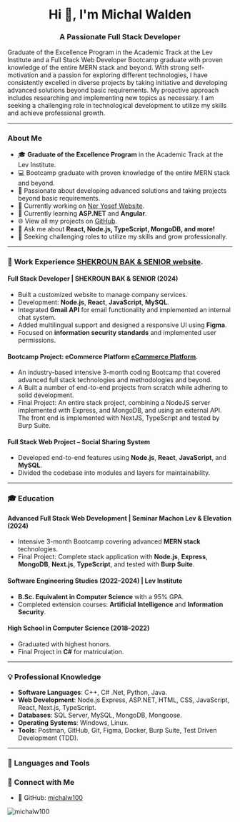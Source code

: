 <h1 align="center">Hi 👋, I'm Michal Walden</h1>
<h3 align="center">A Passionate Full Stack Developer</h3>
Graduate of the Excellence Program in the Academic Track at the Lev Institute and a Full Stack Web Developer 
Bootcamp graduate with proven knowledge of the entire MERN stack and beyond. With strong self-motivation and 
a passion for exploring different technologies, I have consistently excelled in diverse projects by taking initiative and 
developing advanced solutions beyond basic requirements. 
My proactive approach includes researching and implementing new topics as necessary. 
I am seeking a challenging role in technological development to utilize my skills and achieve professional growth.

---

### About Me
- 🎓 **Graduate of the Excellence Program** in the Academic Track at the Lev Institute.  
- 💻 Bootcamp graduate with proven knowledge of the entire MERN stack and beyond.  
- 🌟 Passionate about developing advanced solutions and taking projects beyond basic requirements.  
- 🔭 Currently working on [Ner Yosef Website](https://github.com/michalw100/NerYosefWebsite).  
- 🌱 Currently learning **ASP.NET** and **Angular**.  
- 🌐 View all my projects on [GitHub](https://github.com/michalw100?tab=repositories).  
- 💬 Ask me about **React, Node.js, TypeScript, MongoDB, and more!**  
- 🚀 Seeking challenging roles to utilize my skills and grow professionally.  

---

### 🏢 **Work Experience**   [SHEKROUN BAK & SENIOR website](https://github.com/michalw100/E2E-FINAL-PROJECT).
#### **Full Stack Developer | SHEKROUN BAK & SENIOR (2024)** 
- Built a customized website to manage company services.
- Development: **Node.js**, **React**, **JavaScript**, **MySQL**.
- Integrated **Gmail API** for email functionality and implemented an internal chat system.
- Added multilingual support and designed a responsive UI using **Figma**.
- Focused on **information security standards** and implemented user permissions.

#### **Bootcamp Project: eCommerce Platform**   [eCommerce Platform](https://github.com/eCommerce2580/Project).
- An industry-based intensive 3-month coding Bootcamp that covered advanced full stack technologies and 
methodologies and beyond. 
- A Built a number of end-to-end projects from scratch while adhering to solid development. 
- Final Project: An entire stack project, combining a NodeJS server implemented with Express, and MongoDB, 
and using an external API. The front end is implemented with NextJS, TypeScript and tested by Burp Suite. 

#### **Full Stack Web Project – Social Sharing System**
- Developed end-to-end features using **Node.js**, **React**, **JavaScript**, and **MySQL**.
- Divided the codebase into modules and layers for maintainability.

---

### 🎓 **Education**
#### **Advanced Full Stack Web Development | Seminar Machon Lev & Elevation (2024)**
- Intensive 3-month Bootcamp covering advanced **MERN stack** technologies.
- Final Project: Complete stack application with **Node.js**, **Express**, **MongoDB**, **Next.js**, **TypeScript**, and tested with **Burp Suite**.

#### **Software Engineering Studies (2022–2024) | Lev Institute**
- **B.Sc. Equivalent in Computer Science** with a 95% GPA.
- Completed extension courses: **Artificial Intelligence** and **Information Security**.

#### **High School in Computer Science (2018–2022)**
- Graduated with highest honors.
- Final Project in **C#** for matriculation.

---

### 💡 **Professional Knowledge**
- **Software Languages**: C++, C# .Net, Python, Java.
- **Web Development**: Node.js Express, ASP.NET, HTML, CSS, JavaScript, React, Next.js, TypeScript.
- **Databases**: SQL Server, MySQL, MongoDB, Mongoose.
- **Operating Systems**: Windows, Linux.
- **Tools**: Postman, GitHub, Git, Figma, Docker, Burp Suite, Test Driven Development (TDD).

---

### 🌟 **Languages and Tools**
<p align="left">
  <!-- Add the icons section here as needed -->
</p>

### 🤝 **Connect with Me**
- 💼 GitHub: [michalw100](https://github.com/michalw100)

<p align="left"> <img src="https://komarev.com/ghpvc/?username=michalw100&label=Profile%20views&color=0e75b6&style=flat" alt="michalw100" /> </p>

